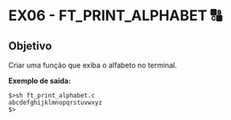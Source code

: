 # EX06 -  FT_PRINT_ALPHABET 🔠

## Objetivo
Criar uma função que exiba o alfabeto no terminal.

**Exemplo de saída:**
```
$>sh ft_print_alphabet.c
abcdefghijklmnopqrstuvwxyz
$>
```